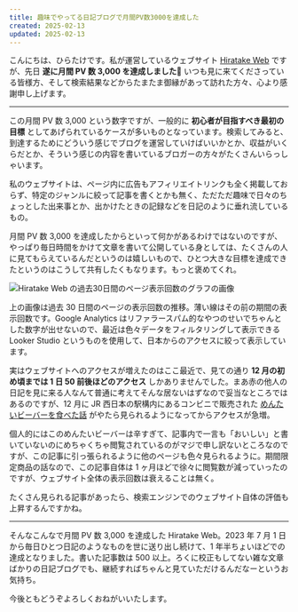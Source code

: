 ```yaml
---
title: 趣味でやってる日記ブログで月間PV数3000を達成した
created: 2025-02-13
updated: 2025-02-13
---
```


こんにちは、ひらたけです。私が運営しているウェブサイト [Hiratake Web](/) ですが、先日 **遂に月間 PV 数 3,000 を達成しました🎉** いつも見に来てくださっている皆様方、そして検索結果などからたまたま御縁があって訪れた方々、心より感謝申し上げます。

---

この月間 PV 数 3,000 という数字ですが、一般的に **初心者が目指すべき最初の目標** としてあげられているケースが多いものとなっています。検索してみると、到達するためにどういう感じでブログを運営していけばいいかとか、収益がいくらだとか、そういう感じの内容を書いているブロガーの方々がたくさんいらっしゃいます。

私のウェブサイトは、ページ内に広告もアフィリエイトリンクも全く掲載しておらず、特定のジャンルに絞って記事を書くとかも無く、ただただ趣味で日々のちょっとした出来事とか、出かけたときの記録などを日記のように垂れ流しているもの。

月間 PV 数 3,000 を達成したからといって何かがあるわけではないのですが、やっぱり毎日時間をかけて文章を書いて公開している身としては、たくさんの人に見てもらえているんだというのは嬉しいもので、ひとつ大きな目標を達成できたというのはこうして共有したくもなります。もっと褒めてくれ。

![Hiratake Web の過去30日間のページ表示回数のグラフの画像](5b1a6a08-09b8-4c57-f9bc-bbca86cb9700)

上の画像は過去 30 日間のページの表示回数の推移。薄い線はその前の期間の表示回数です。Google Analytics はリファラースパム的なやつのせいでちゃんとした数字が出せないので、最近は色々データをフィルタリングして表示できる Looker Studio というものを使用して、日本からのアクセスに絞って表示しています。

実はウェブサイトへのアクセスが増えたのはここ最近で、見ての通り **12 月の初め頃までは 1 日 50 前後ほどのアクセス** しかありませんでした。まあ赤の他人の日記を見に来る人なんて普通に考えてそんな居ないはずなので妥当なところではあるのですが、12 月に JR 西日本の駅構内にあるコンビニで販売された [めんたいビーバーを食べた話](/blog/20241212/) がやたら見られるようになってからアクセスが急増。

個人的にはこのめんたいビーバーは辛すぎて、記事内で一言も「おいしい」と書いていないのにめちゃくちゃ閲覧されているのがマジで申し訳ないところなのですが、この記事に引っ張られるように他のページも色々見られるように。期間限定商品の話なので、この記事自体は 1 ヶ月ほどで徐々に閲覧数が減っていったのですが、ウェブサイト全体の表示回数は衰えることは無く。

たくさん見られる記事があったら、検索エンジンでのウェブサイト自体の評価も上昇するんですかね。

---

そんなこんなで月間 PV 数 3,000 を達成した Hiratake Web。2023 年 7 月 1 日から毎日ひとつ日記のようなものを世に送り出し続けて、1 年半ちょいほどでの達成となりました。書いた記事数は 500 以上。ろくに校正もしてない雑な文章ばかりの日記ブログでも、継続すればちゃんと見ていただけるんだなーというお気持ち。

今後ともどうぞよろしくおねがいいたします。
